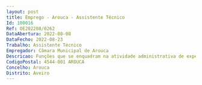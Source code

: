 ```yaml
--- 
layout: post
title: Emprego - Arouca - Assistente Técnico
Id: 100016
Ref: OE202208/0262
DataAbertura: 2022-08-08
DataFecho: 2022-08-23
Trabalho: Assistente Técnico
Empregador: Câmara Municipal de Arouca
Descricao: Funções que se enquadram na atividade administrativa de expediente, arquivo, secretaria, contabilidade, processamento, pessoal, aprovisionamento e economato e tesouraria, bem as demais tarefes similares e complementares inerentes à função.
CodigoPostal: 4544-001 AROUCA
Concelho: Arouca
Distrito: Aveiro
--- 
```

